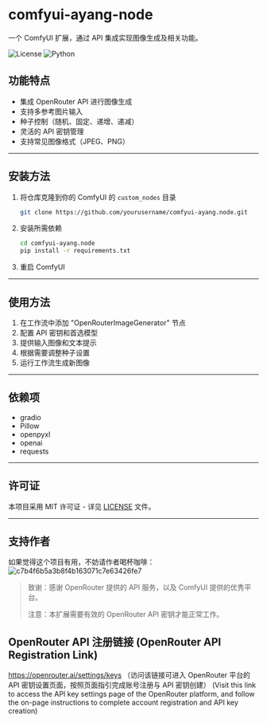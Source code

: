 # comfyui-ayang-node

一个 ComfyUI 扩展，通过 API 集成实现图像生成及相关功能。

![License](https://img.shields.io/badge/license-MIT-blue.svg)
![Python](https://img.shields.io/badge/python-3.8+-green.svg)

## 功能特点
- 集成 OpenRouter API 进行图像生成
- 支持多参考图片输入
- 种子控制（随机、固定、递增、递减）
- 灵活的 API 密钥管理
- 支持常见图像格式（JPEG、PNG）

---

## 安装方法
1. 将仓库克隆到你的 ComfyUI 的 `custom_nodes` 目录
   ```bash
   git clone https://github.com/yourusername/comfyui-ayang.node.git
   ```

2. 安装所需依赖
   ```bash
   cd comfyui-ayang.node
   pip install -r requirements.txt
   ```

3. 重启 ComfyUI

---

## 使用方法
1. 在工作流中添加 "OpenRouterImageGenerator" 节点
2. 配置 API 密钥和首选模型
3. 提供输入图像和文本提示
4. 根据需要调整种子设置
5. 运行工作流生成新图像

---

## 依赖项
- gradio
- Pillow
- openpyxl
- openai
- requests

---

## 许可证
本项目采用 MIT 许可证 - 详见 [LICENSE](LICENSE) 文件。

---

## 支持作者
如果觉得这个项目有用，不妨请作者喝杯咖啡：
![c7b4f6b5a3b8f4b163071c7e63426fe7](https://github.com/user-attachments/assets/3fd2ef46-5de4-4d6f-a605-291201bdf5b7)


> 致谢：感谢 OpenRouter 提供的 API 服务，以及 ComfyUI 提供的优秀平台。
> 
> 注意：本扩展需要有效的 OpenRouter API 密钥才能正常工作。
## OpenRouter API 注册链接 (OpenRouter API Registration Link)
https://openrouter.ai/settings/keys
（访问该链接可进入 OpenRouter 平台的 API 密钥设置页面，按照页面指引完成账号注册与 API 密钥创建）
(Visit this link to access the API key settings page of the OpenRouter platform, and follow the on-page instructions to complete account registration and API key creation)
